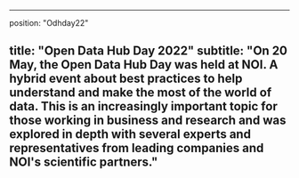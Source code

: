 <!--
SPDX-FileCopyrightText: NOI Techpark <digital@noi.bz.it>

SPDX-License-Identifier: CC0-1.0
-->

---
position: "Odhday22"

title: "Open Data Hub Day 2022"
subtitle: "On 20 May, the Open Data Hub Day was held at NOI. A hybrid event about best practices to help understand and make the most of the world of data. This is an increasingly important topic for those working in business and research and was explored in depth with several **experts** and representatives from **leading companies** and NOI's **scientific partners**."
---
